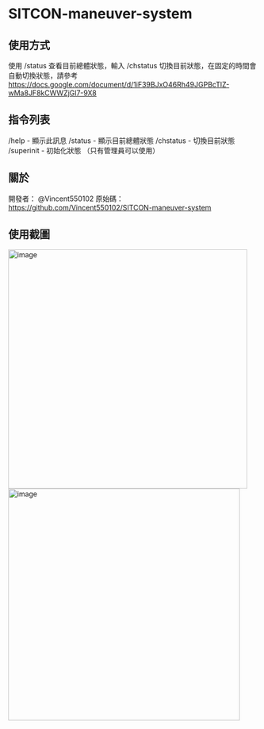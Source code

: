 # SITCON-maneuver-system


## 使用方式
使用 /status 查看目前總體狀態，輸入 /chstatus 切換目前狀態，在固定的時間會自動切換狀態，請參考 https://docs.google.com/document/d/1iF39BJxO46Rh49JGPBcTlZ-wMa8JF8kCWWZjGl7-9X8
## 指令列表
/help - 顯示此訊息
/status - 顯示目前總體狀態
/chstatus - 切換目前狀態
/superinit - 初始化狀態 （只有管理員可以使用）
## 關於
開發者： @Vincent550102
原始碼： https://github.com/Vincent550102/SITCON-maneuver-system
## 使用截圖
<img width="482" alt="image" src="https://user-images.githubusercontent.com/48404862/184536971-a020a4bb-b1f1-4b87-b012-93f2d0b2bfb6.png">
<img width="467" alt="image" src="https://user-images.githubusercontent.com/48404862/184536987-047ca5e7-8440-428f-8e8a-373de1cfadac.png">
